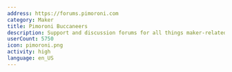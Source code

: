 ```yaml
---
address: https://forums.pimoroni.com
category: Maker
title: Pimoroni Buccaneers
description: Support and discussion forums for all things maker-related
userCount: 5750
icon: pimoroni.png
activity: high
language: en_US
---
```


